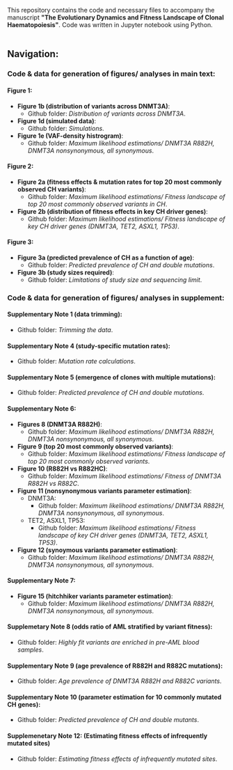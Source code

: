 This repository contains the code and necessary files to accompany the manuscript **"The Evolutionary Dynamics and Fitness Landscape of Clonal Haematopoiesis"**.  Code was written in Jupyter notebook using Python. 
<br>
<br>
## Navigation:
### Code & data for generation of figures/ analyses in main text:
#### Figure 1:
- **Figure 1b (distribution of variants across DNMT3A)**:
  - Github folder: *Distribution of variants across DNMT3A*.
- **Figure 1d (simulated data)**:
  - Github folder: *Simulations*.
- **Figure 1e (VAF-density histrogram)**: 
  - Github folder: *Maximum likelihood estimations/ DNMT3A R882H, DNMT3A nonsynonymous, all synonymous*.
#### Figure 2:
- **Figure 2a (fitness effects & mutation rates for top 20 most commonly observed CH variants)**:
  - Github folder: *Maximum likelihood estimations/ Fitness landscape of top 20 most commonly observed variants in CH*.
- **Figure 2b (distribution of fitness effects in key CH driver genes)**:
  - Github folder: *Maximum likelihood estimations/ Fitness landscape of key CH driver genes (DNMT3A, TET2, ASXL1, TP53)*.
#### Figure 3:
- **Figure 3a (predicted prevalence of CH as a function of age)**:
  - Github folder: *Predicted prevalence of CH and double mutations*.
- **Figure 3b (study sizes required)**:
  - Github folder: *Limitations of study size and sequencing limit*.

### Code & data for generation of figures/ analyses in supplement:
#### Supplementary Note 1 (data trimming):
- Github folder: *Trimming the data*.
#### Supplementary Note 4 (study-specific mutation rates):
- Github folder: *Mutation rate calculations*.
#### Supplementary Note 5 (emergence of clones with multiple mutations):
- Github folder: *Predicted prevalence of CH and double mutations*.
#### Supplementary Note 6:
- **Figures 8 (DNMT3A R882H)**:
  - Github folder: *Maximum likelihood estimations/ DNMT3A R882H, DNMT3A nonsynonymous, all synonymous*.
- **Figure 9 (top 20 most commonly observed variants)**:
  - Github folder: *Maximum likelihood estimations/ Fitness landscape of top 20 most commonly observed variants*.
- **Figure 10 (R882H vs R882HC)**:
  - Github folder: *Maximum likelihood estimations/ Fitness of DNMT3A R882H vs R882C*.
- **Figure 11 (nonsynonymous variants parameter estimation)**:
  - DNMT3A:
    - Github folder: *Maximum likelihood estimations/ DNMT3A R882H, DNMT3A nonsynonymous, all synonymous*.
  - TET2, ASXL1, TP53:
    - Github folder: *Maximum likelihood estimations/ Fitness landscape of key CH driver genes (DNMT3A, TET2, ASXL1, TP53)*.
- **Figure 12 (synoymous variants parameter estimation)**:
   - Github folder: *Maximum likelihood estimations/ DNMT3A R882H, DNMT3A nonsynonymous, all synonymous*.
#### Supplementary Note 7:
- **Figure 15 (hitchhiker variants parameter estimation)**:
  - Github folder: *Maximum likelihood estimations/ DNMT3A R882H, DNMT3A nonsynonymous, all synonymous*.
#### Supplemetary Note 8 (odds ratio of AML stratified by variant fitness):
- Github folder: *Highly fit variants are enriched in pre-AML blood samples*.
#### Supplementary Note 9 (age prevalence of R882H and R882C mutations):
- Github folder: *Age prevalence of DNMT3A R882H and R882C variants*.
#### Supplementary Note 10 (parameter estimation for 10 commonly mutated CH genes):
- Github folder: *Predicted prevalence of CH and double mutants*.
#### Supplemenetary Note 12: (Estimating fitness effects of infrequently mutated sites)
- Github folder: *Estimating fitness effects of infrequently mutated sites*.
